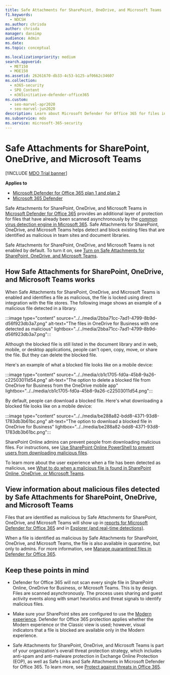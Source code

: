```yaml
---
title: Safe Attachments for SharePoint, OneDrive, and Microsoft Teams
f1.keywords: 
  - NOCSH
ms.author: chrisda
author: chrisda
manager: dansimp
audience: Admin
ms.date: 
ms.topic: conceptual

ms.localizationpriority: medium
search.appverid: 
  - MET150
  - MOE150
ms.assetid: 26261670-db33-4c53-b125-af0662c34607
ms.collection: 
  - m365-security
  - SPO_Content
  - m365initiative-defender-office365
ms.custom: 
  - seo-marvel-apr2020
  - seo-marvel-jun2020
description: Learn about Microsoft Defender for Office 365 for files in SharePoint Online, OneDrive for Business, and Microsoft Teams.
ms.subservice: mdo
ms.service: microsoft-365-security
---
```


# Safe Attachments for SharePoint, OneDrive, and Microsoft Teams

[!INCLUDE [MDO Trial banner](../includes/mdo-trial-banner.md)]

**Applies to**
- [Microsoft Defender for Office 365 plan 1 and plan 2](defender-for-office-365.md)
- [Microsoft 365 Defender](../defender/microsoft-365-defender.md)

Safe Attachments for SharePoint, OneDrive, and Microsoft Teams in [Microsoft Defender for Office 365](defender-for-office-365-whats-new.md) provides an additional layer of protection for files that have already been scanned asynchronously by the [common virus detection engine in Microsoft 365](anti-malware-protection-for-spo-odfb-teams-about.md). Safe Attachments for SharePoint, OneDrive, and Microsoft Teams helps detect and block existing files that are identified as malicious in team sites and document libraries.

Safe Attachments for SharePoint, OneDrive, and Microsoft Teams is not enabled by default. To turn it on, see [Turn on Safe Attachments for SharePoint, OneDrive, and Microsoft Teams](safe-attachments-for-spo-odfb-teams-configure.md).

## How Safe Attachments for SharePoint, OneDrive, and Microsoft Teams works

When Safe Attachments for SharePoint, OneDrive, and Microsoft Teams is enabled and identifies a file as malicious, the file is locked using direct integration with the file stores. The following image shows an example of a malicious file detected in a library.

:::image type="content" source="../../media/2bba71cc-7ad1-4799-8b9d-d56f923db3a7.png" alt-text="The files in OneDrive for Business with one detected as malicious" lightbox="../../media/2bba71cc-7ad1-4799-8b9d-d56f923db3a7.png":::

Although the blocked file is still listed in the document library and in web, mobile, or desktop applications, people can't open, copy, move, or share the file. But they can delete the blocked file.

Here's an example of what a blocked file looks like on a mobile device:

:::image type="content" source="../../media/cb1c1705-fd0a-45b8-9a26-c22503011d54.png" alt-text="The option to delete a blocked file from OneDrive for Business from the OneDrive mobile app" lightbox="../../media/cb1c1705-fd0a-45b8-9a26-c22503011d54.png":::

By default, people can download a blocked file. Here's what downloading a blocked file looks like on a mobile device:

:::image type="content" source="../../media/be288a82-bdd8-4371-93d8-1783db3b61bc.png" alt-text="The option to download a blocked file in OneDrive for Business" lightbox="../../media/be288a82-bdd8-4371-93d8-1783db3b61bc.png":::

SharePoint Online admins can prevent people from downloading malicious files. For instructions, see [Use SharePoint Online PowerShell to prevent users from downloading malicious files](safe-attachments-for-spo-odfb-teams-configure.md#step-2-recommended-use-sharepoint-online-powershell-to-prevent-users-from-downloading-malicious-files).

To learn more about the user experience when a file has been detected as malicious, see [What to do when a malicious file is found in SharePoint Online, OneDrive, or Microsoft Teams](https://support.microsoft.com/office/01e902ad-a903-4e0f-b093-1e1ac0c37ad2).

## View information about malicious files detected by Safe Attachments for SharePoint, OneDrive, and Microsoft Teams

Files that are identified as malicious by Safe Attachments for SharePoint, OneDrive, and Microsoft Teams will show up in [reports for Microsoft Defender for Office 365](reports-defender-for-office-365.md) and in [Explorer (and real-time detections)](threat-explorer.md).

When a file is identified as malicious by Safe Attachments for SharePoint, OneDrive, and Microsoft Teams, the file is also available in quarantine, but only to admins. For more information, see [Manage quarantined files in Defender for Office 365](quarantine-admin-manage-messages-files.md#use-the-microsoft-365-defender-portal-to-manage-quarantined-files-in-defender-for-office-365).

## Keep these points in mind

- Defender for Office 365 will not scan every single file in SharePoint Online, OneDrive for Business, or Microsoft Teams. This is by design. Files are scanned asynchronously. The process uses sharing and guest activity events along with smart heuristics and threat signals to identify malicious files.

- Make sure your SharePoint sites are configured to use the [Modern experience](/sharepoint/guide-to-sharepoint-modern-experience). Defender for Office 365 protection applies whether the Modern experience or the Classic view is used; however, visual indicators that a file is blocked are available only in the Modern experience.

- Safe Attachments for SharePoint, OneDrive, and Microsoft Teams is part of your organization's overall threat protection strategy, which includes anti-spam and anti-malware protection in Exchange Online Protection (EOP), as well as Safe Links and Safe Attachments in Microsoft Defender for Office 365. To learn more, see [Protect against threats in Office 365](protect-against-threats.md).
